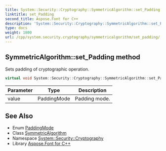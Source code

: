 ```yaml
---
title: System::Security::Cryptography::SymmetricAlgorithm::set_Padding method
linktitle: set_Padding
second_title: Aspose.Font for C++
description: 'System::Security::Cryptography::SymmetricAlgorithm::set_Padding method. Sets padding of cryptographic operation in C++.'
type: docs
weight: 1800
url: /cpp/system.security.cryptography/symmetricalgorithm/set_padding/
---
```

## SymmetricAlgorithm::set_Padding method


Sets padding of cryptographic operation.

```cpp
virtual void System::Security::Cryptography::SymmetricAlgorithm::set_Padding(PaddingMode value)
```


| Parameter | Type | Description |
| --- | --- | --- |
| value | PaddingMode | Padding mode. |

## See Also

* Enum [PaddingMode](../../paddingmode/)
* Class [SymmetricAlgorithm](../)
* Namespace [System::Security::Cryptography](../../)
* Library [Aspose.Font for C++](../../../)
